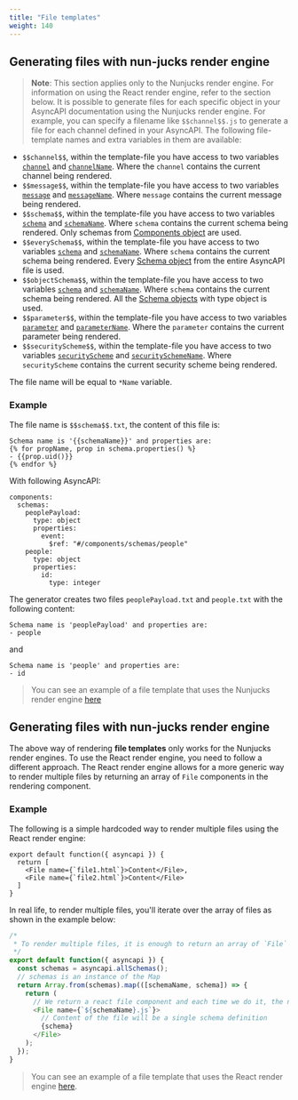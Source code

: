 ```yaml
---
title: "File templates"
weight: 140
---
```


## Generating files with nun-jucks render engine

> **Note**: This section applies only to the Nunjucks render engine. For information on using the React render engine, refer to the section below.
It is possible to generate files for each specific object in your AsyncAPI documentation using the Nunjucks render engine. For example, you can specify a filename like `$$channel$$.js` to generate a file for each channel defined in your AsyncAPI. The following file-template names and extra variables in them are available:

   - `$$channel$$`, within the template-file you have access to two variables [`channel`](https://github.com/asyncapi/parser-api/blob/master/docs/api.md#channel) and [`channelName`](https://github.com/asyncapi/parser-api/blob/master/docs/api.md#channels). Where the `channel` contains the current channel being rendered.
   - `$$message$$`, within the template-file you have access to two variables [`message`](https://github.com/asyncapi/parser-api/blob/master/docs/api.md#message) and [`messageName`](https://github.com/asyncapi/parser-api/blob/master/docs/api.md#message). Where `message` contains the current message being rendered.
   - `$$schema$$`, within the template-file you have access to two variables [`schema`](https://github.com/asyncapi/parser-api/blob/master/docs/api.md#schema) and [`schemaName`](https://github.com/asyncapi/parser-api/blob/master/docs/api.md#schema). Where `schema` contains the current schema being rendered. Only schemas from [Components object](https://www.asyncapi.com/docs/reference/specification/latest#componentsObject) are used. 
   - `$$everySchema$$`, within the template-file you have access to two variables [`schema`](https://github.com/asyncapi/parser-api/blob/master/docs/api.md#schema) and [`schemaName`](https://github.com/asyncapi/parser-api/blob/master/docs/api.md#schemas). Where `schema` contains the current schema being rendered. Every [Schema object](https://www.asyncapi.com/docs/specifications/2.0.0/#schemaObject) from the entire AsyncAPI file is used.
   - `$$objectSchema$$`, within the template-file you have access to two variables [`schema`](https://github.com/asyncapi/parser-api/blob/master/docs/api.md#schema) and [`schemaName`](https://github.com/asyncapi/parser-api/blob/master/docs/api.md#schemas). Where `schema` contains the current schema being rendered. All the [Schema objects](https://www.asyncapi.com/docs/reference/specification/latest#multiFormatSchemaObject) with type object is used.
   - `$$parameter$$`, within the template-file you have access to two variables [`parameter`](https://github.com/asyncapi/parser-api/blob/master/docs/api.md#channelparameter) and [`parameterName`](https://github.com/asyncapi/parser-api/blob/master/docs/api.md#channelparameters). Where the `parameter` contains the current parameter being rendered.
   - `$$securityScheme$$`, within the template-file you have access to two variables [`securityScheme`](https://github.com/asyncapi/parser-api/blob/master/docs/api.md#securityscheme) and [`securitySchemeName`](https://github.com/asyncapi/parser-api/blob/master/docs/api.md#securityschemes). Where `securityScheme` contains the current security scheme being rendered.

The file name will be equal to `*Name` variable.

### Example

The file name is `$$schema$$.txt`, the content of this file is:
```
Schema name is '{{schemaName}}' and properties are:
{% for propName, prop in schema.properties() %}
- {{prop.uid()}}
{% endfor %}
```

With following AsyncAPI:
```
components:
  schemas: 
    peoplePayload:
      type: object
      properties:
        event:
          $ref: "#/components/schemas/people"
    people:
      type: object
      properties:
        id:
          type: integer
```

The generator creates two files `peoplePayload.txt` and `people.txt` with the following content:
```
Schema name is 'peoplePayload' and properties are:
- people
```

and
```
Schema name is 'people' and properties are:
- id
```

> You can see an example of a file template that uses the Nunjucks render engine [here](https://github.com/asyncapi/template-for-generator-templates/tree/nunjucks/template/schemas)

## Generating files with nun-jucks render engine

The above way of rendering **file templates** only works for the Nunjucks render engines. To use the React render engine, you need to follow a different approach. The React render engine allows for a more generic way to render multiple files by returning an array of `File` components in the rendering component.

### Example

The following is a simple hardcoded way to render multiple files using the React render engine:

```tsx
export default function({ asyncapi }) {
  return [
    <File name={`file1.html`}>Content</File>,
    <File name={`file2.html`}>Content</File>
  ]
}
```

In real life, to render multiple files, you'll iterate over the array of files as shown in the example below:

```js
/*
 * To render multiple files, it is enough to return an array of `File` components in the rendering component, like in following example.
 */
export default function({ asyncapi }) {
  const schemas = asyncapi.allSchemas();
  // schemas is an instance of the Map
  return Array.from(schemas).map(([schemaName, schema]) => {
    return (
      // We return a react file component and each time we do it, the name of the generated file will be a schema name
      <File name={`${schemaName}.js`}>
        // Content of the file will be a single schema definition
        {schema}
      </File>
    );
  });
}
```

> You can see an example of a file template that uses the React render engine [here](https://github.com/asyncapi/template-for-generator-templates/blob/master/template/schemas/schema.js).